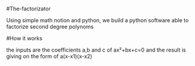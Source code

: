 #The-factorizator

Using simple math notion and python, we build a python software able to factorize 
second degree polynoms

#How it works

the inputs are the coefficients a,b and c of ax²+bx+c=0 
and the result is giving on the form of a(x-x1)(x-x2)
